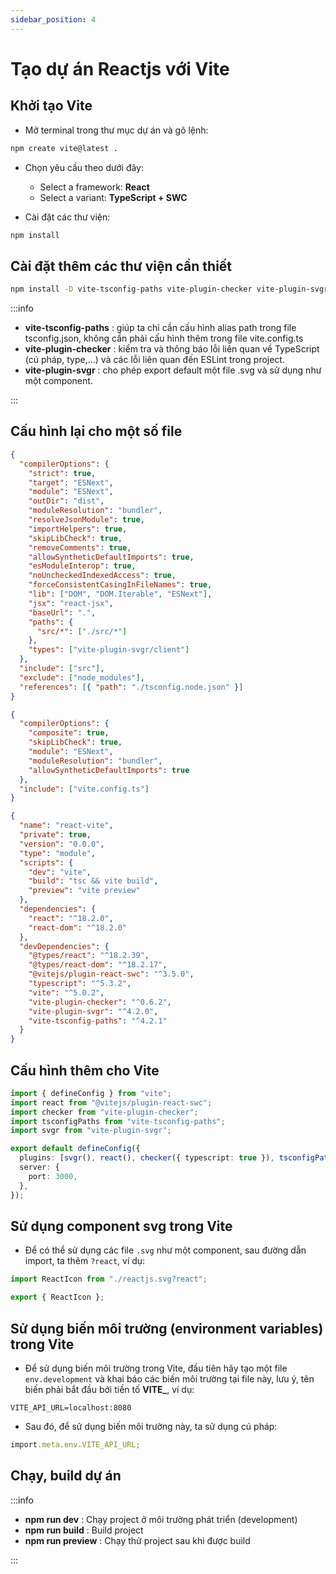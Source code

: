 ```yaml
---
sidebar_position: 4
---
```


# Tạo dự án Reactjs với Vite

## Khởi tạo Vite

- Mở terminal trong thư mục dự án và gõ lệnh:

```bash
npm create vite@latest .
```

- Chọn yêu cầu theo dưới đây:

  - Select a framework: **React**
  - Select a variant: **TypeScript + SWC**

- Cài đặt các thư viện:

```bash
npm install
```

## Cài đặt thêm các thư viện cần thiết

```bash
npm install -D vite-tsconfig-paths vite-plugin-checker vite-plugin-svgr
```

:::info

- **vite-tsconfig-paths** : giúp ta chỉ cần cấu hình alias path trong file tsconfig.json, không cần phải cấu hình thêm trong file vite.config.ts
- **vite-plugin-checker** : kiểm tra và thông báo lỗi liên quan về TypeScript (cú pháp, type,...) và các lỗi liên quan đến ESLint trong project.
- **vite-plugin-svgr** : cho phép export default một file .svg và sử dụng như một component.

:::

## Cấu hình lại cho một số file

```json title="tsconfig.json"
{
  "compilerOptions": {
    "strict": true,
    "target": "ESNext",
    "module": "ESNext",
    "outDir": "dist",
    "moduleResolution": "bundler",
    "resolveJsonModule": true,
    "importHelpers": true,
    "skipLibCheck": true,
    "removeComments": true,
    "allowSyntheticDefaultImports": true,
    "esModuleInterop": true,
    "noUncheckedIndexedAccess": true,
    "forceConsistentCasingInFileNames": true,
    "lib": ["DOM", "DOM.Iterable", "ESNext"],
    "jsx": "react-jsx",
    "baseUrl": ".",
    "paths": {
      "src/*": ["./src/*"]
    },
    "types": ["vite-plugin-svgr/client"]
  },
  "include": ["src"],
  "exclude": ["node_modules"],
  "references": [{ "path": "./tsconfig.node.json" }]
}
```

```json title="tsconfig.node.json"
{
  "compilerOptions": {
    "composite": true,
    "skipLibCheck": true,
    "module": "ESNext",
    "moduleResolution": "bundler",
    "allowSyntheticDefaultImports": true
  },
  "include": ["vite.config.ts"]
}
```

```json title="package.json"
{
  "name": "react-vite",
  "private": true,
  "version": "0.0.0",
  "type": "module",
  "scripts": {
    "dev": "vite",
    "build": "tsc && vite build",
    "preview": "vite preview"
  },
  "dependencies": {
    "react": "^18.2.0",
    "react-dom": "^18.2.0"
  },
  "devDependencies": {
    "@types/react": "^18.2.39",
    "@types/react-dom": "^18.2.17",
    "@vitejs/plugin-react-swc": "^3.5.0",
    "typescript": "^5.3.2",
    "vite": "^5.0.2",
    "vite-plugin-checker": "^0.6.2",
    "vite-plugin-svgr": "^4.2.0",
    "vite-tsconfig-paths": "^4.2.1"
  }
}
```

## Cấu hình thêm cho Vite

```ts title="vite.config.ts"
import { defineConfig } from "vite";
import react from "@vitejs/plugin-react-swc";
import checker from "vite-plugin-checker";
import tsconfigPaths from "vite-tsconfig-paths";
import svgr from "vite-plugin-svgr";

export default defineConfig({
  plugins: [svgr(), react(), checker({ typescript: true }), tsconfigPaths()],
  server: {
    port: 3000,
  },
});
```

## Sử dụng component svg trong Vite

- Để có thể sử dụng các file `.svg` như một component, sau đường dẫn import, ta thêm `?react`, ví dụ:

```ts
import ReactIcon from "./reactjs.svg?react";

export { ReactIcon };
```

## Sử dụng biến môi trường (environment variables) trong Vite

- Để sử dụng biến môi trường trong Vite, đầu tiên hãy tạo một file `env.development` và khai báo các biến môi trường tại file này, lưu ý, tên biến phải bắt đầu bởi tiền tố **VITE\_**, ví dụ:

```env title=".env.development"
VITE_API_URL=localhost:8080
```

- Sau đó, để sử dụng biến môi trường này, ta sử dụng cú pháp:

```ts
import.meta.env.VITE_API_URL;
```

## Chạy, build dự án

:::info

- **npm run dev** : Chạy project ở môi trường phát triển (development)
- **npm run build** : Build project
- **npm run preview** : Chạy thử project sau khi được build

:::
